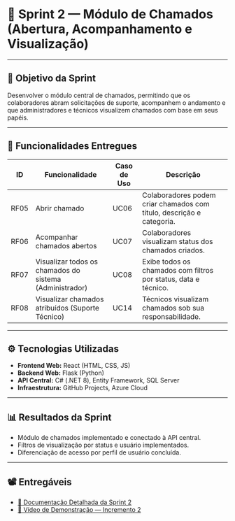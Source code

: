# 🧱 Sprint 2 — Módulo de Chamados (Abertura, Acompanhamento e Visualização)

---

## 🎯 Objetivo da Sprint
Desenvolver o módulo central de chamados, permitindo que os colaboradores abram solicitações de suporte, acompanhem o andamento e que administradores e técnicos visualizem chamados com base em seus papéis.

---

## 🧩 Funcionalidades Entregues
| ID | Funcionalidade | Caso de Uso | Descrição |
|----|----------------|--------------|------------|
| RF05 | Abrir chamado | UC06 | Colaboradores podem criar chamados com título, descrição e categoria. |
| RF06 | Acompanhar chamados abertos | UC07 | Colaboradores visualizam status dos chamados criados. |
| RF07 | Visualizar todos os chamados do sistema (Administrador) | UC08 | Exibe todos os chamados com filtros por status, data e técnico. |
| RF08 | Visualizar chamados atribuídos (Suporte Técnico) | UC14 | Técnicos visualizam chamados sob sua responsabilidade. |

---

## ⚙️ Tecnologias Utilizadas
- **Frontend Web:** React (HTML, CSS, JS)  
- **Backend Web:** Flask (Python)  
- **API Central:** C# (.NET 8), Entity Framework, SQL Server  
- **Infraestrutura:** GitHub Projects, Azure Cloud  

---

## 📊 Resultados da Sprint
- Módulo de chamados implementado e conectado à API central.  
- Filtros de visualização por status e usuário implementados.  
- Diferenciação de acesso por perfil de usuário concluída.  

---

## 📽️ Entregáveis
- [📄 Documentação Detalhada da Sprint 2](#)  
- [🎥 Vídeo de Demonstração — Incremento 2](#)
